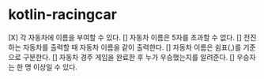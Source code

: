 # kotlin-racingcar

[X] 각 자동차에 이름을 부여할 수 있다.
[] 자동차 이름은 5자를 초과할 수 없다.
[] 전진하는 자동차를 출력할 때 자동차 이름을 같이 출력한다.
[] 자동차 이름은 쉼표(,)를 기준으로 구분한다.
[] 자동차 경주 게임을 완료한 후 누가 우승했는지를 알려준다.
[] 우승자는 한 명 이상일 수 있다.